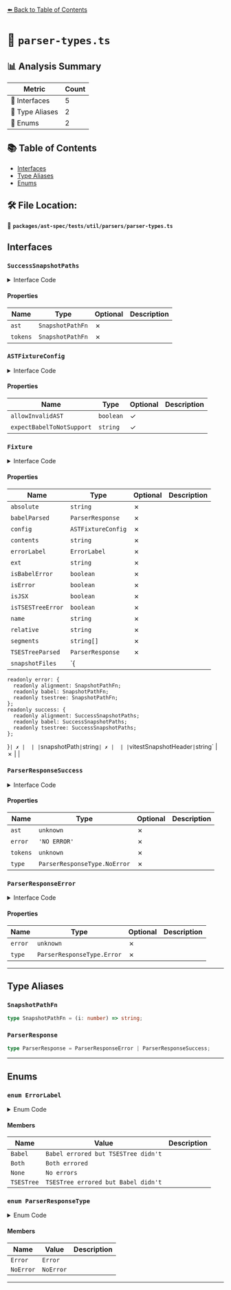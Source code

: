 [⬅️ Back to Table of Contents](../../../../../index.md)

# 📄 `parser-types.ts`

## 📊 Analysis Summary

| Metric | Count |
|--------|-------|
| 📐 Interfaces | 5 |
| 📑 Type Aliases | 2 |
| 🎯 Enums | 2 |


## 📚 Table of Contents

- [Interfaces](#interfaces)
- [Type Aliases](#type-aliases)
- [Enums](#enums)

## 🛠️ File Location:
📂 **`packages/ast-spec/tests/util/parsers/parser-types.ts`**

## Interfaces

### `SuccessSnapshotPaths`

<details><summary>Interface Code</summary>

```ts
interface SuccessSnapshotPaths {
  readonly ast: SnapshotPathFn;
  readonly tokens: SnapshotPathFn;
}
```
</details>

#### Properties

| Name | Type | Optional | Description |
|------|------|----------|-------------|
| `ast` | `SnapshotPathFn` | ✗ |  |
| `tokens` | `SnapshotPathFn` | ✗ |  |

### `ASTFixtureConfig`

<details><summary>Interface Code</summary>

```ts
export interface ASTFixtureConfig {
  /**
   * Prevents the parser from throwing an error if it receives an invalid AST from TypeScript.
   * This case only usually occurs when attempting to lint invalid code.
   */
  readonly allowInvalidAST?: boolean;

  /**
   * Specifies that we expect that babel doesn't yet support the code in this fixture, so we expect that it will error.
   * This should not be used if we expect babel to throw for this feature due to a valid parser error!
   *
   * The value should be a description of why there isn't support - for example a github issue URL.
   */
  readonly expectBabelToNotSupport?: string;
}
```
</details>

#### Properties

| Name | Type | Optional | Description |
|------|------|----------|-------------|
| `allowInvalidAST` | `boolean` | ✓ |  |
| `expectBabelToNotSupport` | `string` | ✓ |  |

### `Fixture`

<details><summary>Interface Code</summary>

```ts
export interface Fixture {
  readonly absolute: string;
  readonly babelParsed: ParserResponse;
  readonly config: ASTFixtureConfig;
  readonly contents: string;
  readonly errorLabel: ErrorLabel;
  readonly ext: string;
  readonly isBabelError: boolean;
  readonly isError: boolean;
  readonly isJSX: boolean;
  readonly isTSESTreeError: boolean;
  readonly name: string;
  readonly relative: string;
  readonly segments: string[];
  readonly TSESTreeParsed: ParserResponse;
  readonly snapshotFiles: {
    readonly error: {
      readonly alignment: SnapshotPathFn;
      readonly babel: SnapshotPathFn;
      readonly tsestree: SnapshotPathFn;
    };
    readonly success: {
      readonly alignment: SuccessSnapshotPaths;
      readonly babel: SuccessSnapshotPaths;
      readonly tsestree: SuccessSnapshotPaths;
    };
  };
  readonly snapshotPath: string;
  readonly vitestSnapshotHeader: string;
}
```
</details>

#### Properties

| Name | Type | Optional | Description |
|------|------|----------|-------------|
| `absolute` | `string` | ✗ |  |
| `babelParsed` | `ParserResponse` | ✗ |  |
| `config` | `ASTFixtureConfig` | ✗ |  |
| `contents` | `string` | ✗ |  |
| `errorLabel` | `ErrorLabel` | ✗ |  |
| `ext` | `string` | ✗ |  |
| `isBabelError` | `boolean` | ✗ |  |
| `isError` | `boolean` | ✗ |  |
| `isJSX` | `boolean` | ✗ |  |
| `isTSESTreeError` | `boolean` | ✗ |  |
| `name` | `string` | ✗ |  |
| `relative` | `string` | ✗ |  |
| `segments` | `string[]` | ✗ |  |
| `TSESTreeParsed` | `ParserResponse` | ✗ |  |
| `snapshotFiles` | `{
    readonly error: {
      readonly alignment: SnapshotPathFn;
      readonly babel: SnapshotPathFn;
      readonly tsestree: SnapshotPathFn;
    };
    readonly success: {
      readonly alignment: SuccessSnapshotPaths;
      readonly babel: SuccessSnapshotPaths;
      readonly tsestree: SuccessSnapshotPaths;
    };
  }` | ✗ |  |
| `snapshotPath` | `string` | ✗ |  |
| `vitestSnapshotHeader` | `string` | ✗ |  |

### `ParserResponseSuccess`

<details><summary>Interface Code</summary>

```ts
export interface ParserResponseSuccess {
  readonly ast: unknown;
  // this exists for the error alignment test snapshots
  readonly error: 'NO ERROR';
  readonly tokens: unknown;
  readonly type: ParserResponseType.NoError;
}
```
</details>

#### Properties

| Name | Type | Optional | Description |
|------|------|----------|-------------|
| `ast` | `unknown` | ✗ |  |
| `error` | `'NO ERROR'` | ✗ |  |
| `tokens` | `unknown` | ✗ |  |
| `type` | `ParserResponseType.NoError` | ✗ |  |

### `ParserResponseError`

<details><summary>Interface Code</summary>

```ts
export interface ParserResponseError {
  readonly error: unknown;
  readonly type: ParserResponseType.Error;
}
```
</details>

#### Properties

| Name | Type | Optional | Description |
|------|------|----------|-------------|
| `error` | `unknown` | ✗ |  |
| `type` | `ParserResponseType.Error` | ✗ |  |


---

## Type Aliases

### `SnapshotPathFn`

```ts
type SnapshotPathFn = (i: number) => string;
```

### `ParserResponse`

```ts
type ParserResponse = ParserResponseError | ParserResponseSuccess;
```


---

## Enums

### `enum ErrorLabel`

<details><summary>Enum Code</summary>

```ts
export enum ErrorLabel {
  Babel = "Babel errored but TSESTree didn't",
  Both = 'Both errored',
  None = 'No errors',
  TSESTree = "TSESTree errored but Babel didn't",
}
```
</details>

#### Members

| Name | Value | Description |
|------|-------|-------------|
| `Babel` | `Babel errored but TSESTree didn't` |  |
| `Both` | `Both errored` |  |
| `None` | `No errors` |  |
| `TSESTree` | `TSESTree errored but Babel didn't` |  |

### `enum ParserResponseType`

<details><summary>Enum Code</summary>

```ts
export enum ParserResponseType {
  Error = 'Error',
  NoError = 'NoError',
}
```
</details>

#### Members

| Name | Value | Description |
|------|-------|-------------|
| `Error` | `Error` |  |
| `NoError` | `NoError` |  |


---